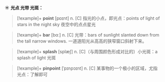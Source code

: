 ☀ <span class="category">**光点 光带 光斑：**</span>
>[!example]+ <span class="vocabulary">**point**</span> [pɒɪnt] 
> <span class="definition">n. [C] 指光的小点，即光点：</span>points of light of stars in the night sky 夜空中的点点星光

>[!example]+ <span class="vocabulary">**bar**</span> [bɑː] 
> <span class="definition">n. [C] 光带：</span>bars of sunlight slanted down from the tall narrow windows. 一道道阳光从高高的狭窄窗口斜射下来。
           
>[!example]+ <span class="vocabulary">**splash**</span> [splæʃ]
> <span class="definition">n. [C]（与周围颜色形成对比的）小光斑：</span>a splash of light 光斑
           
>[!example]+ <span class="vocabulary">**pinpoint**</span> [ˈpɪnpɔɪnt]
> <span class="definition">n. [C] 某事物的一个极小的区域，尤指光点：</span>了解即可
